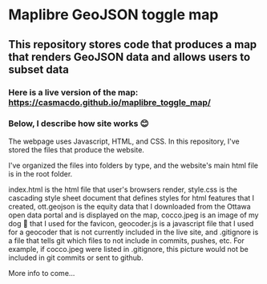 # Maplibre GeoJSON toggle map

## This repository stores code that produces a map that renders GeoJSON data and allows users to subset data

### Here is a live version of the map: <https://casmacdo.github.io/maplibre_toggle_map/>

### Below, I describe how site works 😊

The webpage uses Javascript, HTML, and CSS. In this repository, I've stored the files that produce the website.

I've organized the files into folders by type, and the website's main html file is in the root folder.

index.html is the html file that user's browsers render, style.css is the cascading style sheet document that defines styles for html features that I created, ott.geojson is the equity data that I downloaded from the Ottawa open data portal and is displayed on the map, cocco.jpeg is an image of my dog 🐶 that I used for the favicon, geocoder.js is a javascript file that I used for a geocoder that is not currently included in the live site, and .gitignore is a file that tells git which files to not include in commits, pushes, etc. For example, if cocco.jpeg were listed in .gitignore, this picture would not be included in git commits or sent to github.

More info to come...

```

```
